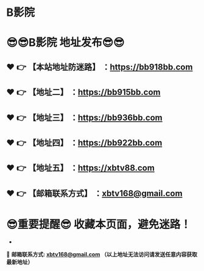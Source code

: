 # B影院
:sunglasses::sunglasses:B影院 地址发布:sunglasses::sunglasses:
==
:heart: :point_right: 【本站地址防迷路】 ：https://bb918bb.com
------
:heart: :point_right: 【地址二】 ：https://bb915bb.com
------
:heart: :point_right: 【地址三】 ：https://bb936bb.com
------
:heart: :point_right: 【地址四】 ：https://bb922bb.com
------
:heart: :point_right: 【地址五】 ：https://xbtv88.com
------
:heart: :point_right: 【邮箱联系方式】 ：xbtv168@gmail.com
------
:sunglasses:重要提醒:sunglasses: 收藏本页面，避免迷路！
==

-

:e-mail: __邮箱联系方式: xbtv168@gmail.com （以上地址无法访问请发送任意内容获取最新地址）__
